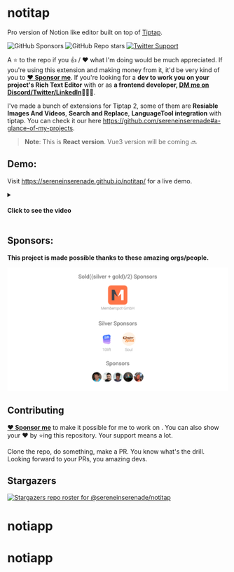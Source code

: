 # notitap

Pro version of Notion like editor built on top of [Tiptap](https://tiptap.dev/).

![GitHub Sponsors](https://img.shields.io/github/sponsors/sereneinserenade?color=%23bf3989&label=Sponsor%20Me&style=for-the-badge)
![GitHub Repo stars](https://img.shields.io/github/stars/sereneinserenade/notitap?label=Star%20the%20Repo&style=for-the-badge)
[![Twitter Support](https://img.shields.io/badge/sereneInSerenad-a--?logo=twitter&style=for-the-badge&color=000)](https://twitter.com/sereneInSerenad)

A ⭐️ to the repo if you 👍 / ❤️  what I'm doing would be much appreciated. If you're using this extension and making money from it, it'd be very kind of you to **[:heart: Sponsor me](https://github.com/sponsors/sereneinserenade)**. If you're looking for a **dev to work you on your project's Rich Text Editor** with or as **a frontend developer, [DM me on Discord/Twitter/LinkedIn](https://github.com/sereneinserenade)👨‍💻🤩**.

I've made a bunch of extensions for Tiptap 2, some of them are **Resiable Images And Videos**, **Search and Replace**, **LanguageTool integration** with tiptap. You can check it our here https://github.com/sereneinserenade#a-glance-of-my-projects.

> **Note**: This is __React version__. Vue3 version will be coming 🔜

## Demo:

Visit https://sereneinserenade.github.io/notitap/ for a live demo.

<details>
  <summary> <h4> Click to see the video </h4> </summary>

  https://user-images.githubusercontent.com/45892659/184548594-125208cb-b55b-4e3d-90a0-0b259eb1e102.mp4
</details>

## Sponsors:

**This project is made possible thanks to these amazing orgs/people.**

[![My Sponsors](./sponsorkit/sponsors.svg)](https://github.com/sponsors/sereneinserenade#sponsors)

## Contributing

**[:heart: Sponsor me](https://github.com/sponsors/sereneinserenade)** to make it possible for me to work on . You can also show your ❤️ by ⭐️ing this repository. Your support means a lot.

Clone the repo, do something, make a PR. You know what's the drill. Looking forward to your PRs, you amazing devs.

## Stargazers
[![Stargazers repo roster for @sereneinserenade/notitap](https://reporoster.com/stars/dark/sereneinserenade/notitap)](https://github.com/sereneinserenade/notitap/stargazers)
# notiapp
# notiapp
